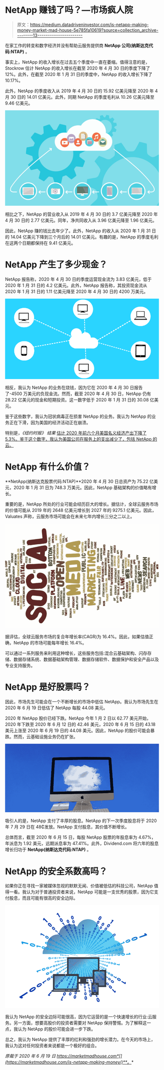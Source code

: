 # NetApp 赚钱了吗？—市场疯人院

> 原文：<https://medium.datadriveninvestor.com/is-netapp-making-money-market-mad-house-5e785fa10619?source=collection_archive---------13----------------------->

在家工作的转变和数字经济并没有帮助云服务提供商 **NetApp 公司(纳斯达克代码:NTAP)** 。

事实上，NetApp 的收入增长在过去五个季度中一直在萎缩。值得注意的是，Stockrow 估计 NetApp 的收入增长在截至 2020 年 4 月 30 日的季度下降了 12%。此外，在截至 2020 年 1 月 31 日的季度中，NetApp 的收入增长下降了 10.17%。

此外，NetApp 的季度收入从 2019 年 4 月 30 日的 15.92 亿美元降至 2020 年 4 月 30 日的 14.01 亿美元。此外，同期 NetApp 的季度毛利从 10.26 亿美元降至 9.46 亿美元。

![](img/6a8c6b678b6f4db086ff7c3ff1e37ddd.png)

相比之下，NetApp 的营业收入从 2019 年 4 月 30 日的 3.7 亿美元降至 2020 年 4 月 30 日的 2.77 亿美元。同年，净共同收入从 3.96 亿美元降至 1.96 亿美元。

因此，NetApp 赚的钱比去年少了。此外，NetApp 的收入从 2020 年 1 月 31 日的 14.04 亿美元下降到三个月后的 14.01 亿美元。有趣的是，NetApp 的季度毛利在这两个日期都保持在 9.41 亿美元。

# NetApp 产生了多少现金？

NetApp 报告称，2020 年 4 月 30 日的季度运营现金流为 3.83 亿美元，低于 2020 年 1 月 31 日的 4.2 亿美元。此外，NetApp 报告称，其投资现金流从 2020 年 1 月 31 日的 1.11 亿美元降至 2020 年 4 月 30 日的 4200 万美元。

![](img/2f96923d89b80b9911f66830cad40dae.png)

相反，我认为 NetApp 的业务在烧钱，因为它在 2020 年 4 月 30 日报告了-4500 万美元的负现金流。然而，截至 2020 年 4 月 30 日，NetApp 仍有 28.22 亿美元的现金和短期投资。这一数字低于 2020 年 1 月 31 日的 30.08 亿美元。

鉴于这些数字，我认为冠状病毒正在损害 NetApp 的业务。我认为 NetApp 的业务正在下滑，因为美国的经济活动正在崩溃。

特别是，*《纽约时报》* *结果* [估计 2020 年前六个月美国名义经济产出下降了 5.3%。鉴于这个数字，我认为美国公司在服务上的支出减少了，包括 NetApp 的云。](https://www.nytimes.com/2020/06/06/upshot/coronavirus-economic-crisis.html)

# NetApp 有什么价值？

**NetApp(纳斯达克股票代码:NTAP)**2020 年 4 月 30 日总资产为 75.22 亿美元，2020 年 1 月 31 日为 748.3 万美元。因此，NetApp 基础架构的价值略有增长。

重要的是，NetApp 所处的行业可能会经历巨大的增长。据估计，全球云服务市场的价值可能从 2019 年的 2648 亿美元增长到 2027 年的 9275.1 亿美元。因此，Valuates 声称，云服务市场可能会在未来七年内增长三分之二以上。

![](img/13e20a7f48fb7e73144242203b3f4201.png)

据评估，全球云服务市场的复合年增长率(CAGR)为 16.4%。因此，如果估值正确，NetApp 的市场可能每年增长 16.4%。

可以通过一系列服务来利用这种增长，这些服务包括:混合云基础架构、闪存存储、数据存储系统、数据基础架构管理、数据存储软件、数据保护和安全产品以及专业支持服务。

# NetApp 是好股票吗？

因此，市场先生可能会在一个不断增长的市场中低估 NetApp。我认为市场先生在 2020 年 6 月 19 日低估了 NetApp 每股 44.08 美元。

2020 年 NetApp 股价已经下跌。NetApp 今年 1 月 2 日以 62.77 美元开始，2020 年下跌至 2020 年 6 月 12 日的 42.46 美元，2020 年 6 月 15 日的 43.18 美元上涨至 2020 年 6 月 19 日的 44.08 美元。因此，NetApp 的股价可能会暴跌。然而，云基础设施业务仍在扩张。

![](img/0eaddf13d5efd9dd99b3df4a189db11c.png)

吸引人的是，NetApp 支付了丰厚的股息。NetApp 的下一次季度股息将于 2020 年 7 月 29 日在 48₵发放。NetApp 支付股息，其价值不断增长。

总体而言，截至 2020 年 6 月 15 日，每股 NetApp 股票的年股息率为 4.67%，年派息为 1.92 美元，远期派息率为 47.41%。此外，Dividend.com 将六年的股息增长归功于 **NetApp(纳斯达克代码:NTAP)** 。

# NetApp 的安全系数高吗？

如果你正在寻找一家被媒体忽视的默默无闻、价值被低估的科技公司，NetApp 值得一看。我认为对于普通投资者来说，NetApp 可能是一支优秀的股票，因为它支付股息，而且可能有很高的安全边际。

![](img/bd8a72102bdf97e99b88f62aa2454447.png)

我认为 NetApp 的安全边际可能很高，因为它运营的是一个快速增长的行业:云服务。另一方面，想要高股价的投资者需要对 NetApp 保持警惕。为了解释这一点，我认为 NetApp 的股价可能会进一步下跌。

总之，我认为 NetApp 提供了丰厚的红利和强劲的增长潜力。在今天的市场上，我认为这对任何投资者来说都是一个极好的组合。

*原载于 2020 年 6 月 19 日 https://marketmadhouse.com*[](https://marketmadhouse.com/is-netapp-making-money/)**。**